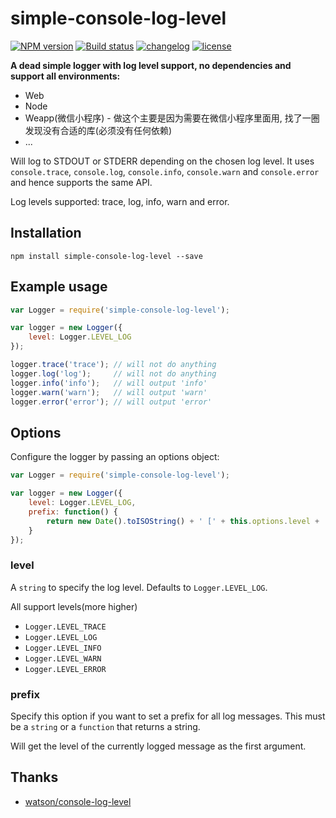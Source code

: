 # simple-console-log-level

[![NPM version][npm-image]][npm-url] [![Build status][build-image]][build-url] [![changelog][changelog-image]][changelog-url] [![license][license-image]][license-url]

[npm-image]: https://img.shields.io/npm/v/simple-console-log-level.svg?style=flat-square
[npm-url]: https://npmjs.org/package/simple-console-log-level

[build-image]: https://travis-ci.org/ufologist/simple-console-log-level.svg?branch=master
[build-url]: https://travis-ci.org/ufologist/simple-console-log-level

[license-image]: https://img.shields.io/badge/License-MIT-blue.svg?style=flat-square
[license-url]: https://github.com/ufologist/simple-console-log-level/blob/master/LICENSE

[changelog-image]: https://img.shields.io/badge/CHANGE-LOG-blue.svg?style=flat-square
[changelog-url]: https://github.com/ufologist/simple-console-log-level/blob/master/CHANGELOG.md

**A dead simple logger with log level support, no dependencies and support all environments:**
- Web
- Node
- Weapp(微信小程序) - 做这个主要是因为需要在微信小程序里面用, 找了一圈发现没有合适的库(必须没有任何依赖)
- ...

Will log to STDOUT or STDERR depending on the
chosen log level. It uses `console.trace`, `console.log`, `console.info`, `console.warn` and
`console.error` and hence supports the same API.

Log levels supported: trace, log, info, warn and error.

## Installation

```
npm install simple-console-log-level --save
```

## Example usage

```javascript
var Logger = require('simple-console-log-level');

var logger = new Logger({
    level: Logger.LEVEL_LOG
});

logger.trace('trace'); // will not do anything
logger.log('log');     // will not do anything
logger.info('info');   // will output 'info'
logger.warn('warn');   // will output 'warn'
logger.error('error'); // will output 'error'
```

## Options

Configure the logger by passing an options object:

```javascript
var Logger = require('simple-console-log-level');

var logger = new Logger({
    level: Logger.LEVEL_LOG,
    prefix: function() {
        return new Date().toISOString() + ' [' + this.options.level + ']';
    }
});
```

### level

A `string` to specify the log level. Defaults to `Logger.LEVEL_LOG`.

All support levels(more higher)
- `Logger.LEVEL_TRACE`
- `Logger.LEVEL_LOG`
- `Logger.LEVEL_INFO`
- `Logger.LEVEL_WARN`
- `Logger.LEVEL_ERROR`

### prefix

Specify this option if you want to set a prefix for all log messages.
This must be a `string` or a `function` that returns a string.

Will get the level of the currently logged message as the first
argument.

## Thanks

* [watson/console-log-level](https://github.com/watson/console-log-level)